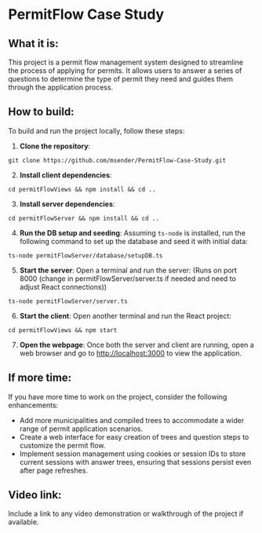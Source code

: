 # PermitFlow Case Study

## What it is:

This project is a permit flow management system designed to streamline the process of applying for permits. It allows users to answer a series of questions to determine the type of permit they need and guides them through the application process.

## How to build:

To build and run the project locally, follow these steps:

1. **Clone the repository**: 

`git clone https://github.com/msender/PermitFlow-Case-Study.git`


2. **Install client dependencies**: 

`cd permitFlowViews &&
npm install &&
cd ..`


3. **Install server dependencies**: 

`cd permitFlowServer &&
npm install &&
cd ..`


4. **Run the DB setup and seeding**: 
Assuming `ts-node` is installed, run the following command to set up the database and seed it with initial data:

`ts-node permitFlowServer/database/setupDB.ts`


5. **Start the server**: 
Open a terminal and run the server: (Runs on port 8000 (change in permitFlowServer/server.ts if needed and need to adjust React connections))

`ts-node permitFlowServer/server.ts`


6. **Start the client**: 
Open another terminal and run the React project:

`cd permitFlowViews &&
npm start`


7. **Open the webpage**:
Once both the server and client are running, open a web browser and go to [http://localhost:3000](http://localhost:3000) to view the application.

## If more time:

If you have more time to work on the project, consider the following enhancements:

- Add more municipalities and compiled trees to accommodate a wider range of permit application scenarios.
- Create a web interface for easy creation of trees and question steps to customize the permit flow.
- Implement session management using cookies or session IDs to store current sessions with answer trees, ensuring that sessions persist even after page refreshes.

## Video link:

Include a link to any video demonstration or walkthrough of the project if available.
